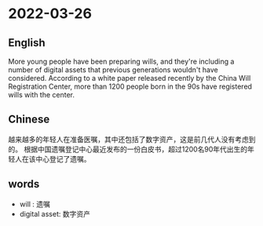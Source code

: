 # 2022-03-26

## English
More young people have been preparing wills, and they're including a number of digital assets that previous generations wouldn't have considered.
According to a white paper released recently by the China Will Registration Center, more than 1200 people born in the 90s have registered wills with the center.

## Chinese
越来越多的年轻人在准备医嘱，其中还包括了数字资产，这是前几代人没有考虑到的。
根据中国遗嘱登记中心最近发布的一份白皮书，超过1200名90年代出生的年轻人在该中心登记了遗嘱。

## words
* will : 遗嘱
* digital asset: 数字资产